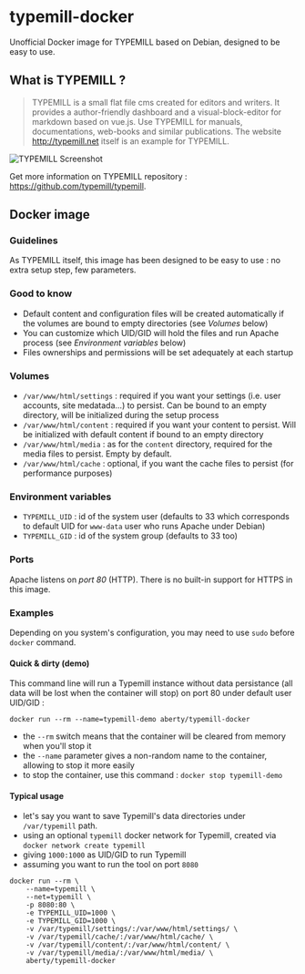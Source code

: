 # typemill-docker
Unofficial Docker image for TYPEMILL based on Debian, designed to be easy to use.

## What is TYPEMILL ?

> TYPEMILL is a small flat file cms created for editors and writers. It provides a author-friendly dashboard and a visual-block-editor for markdown based on vue.js. Use TYPEMILL for manuals, documentations, web-books and similar publications. The website http://typemill.net itself is an example for TYPEMILL.

![TYPEMILL Screenshot](https://typemill.net/media/tm-demo.gif)

Get more information on TYPEMILL repository : https://github.com/typemill/typemill.

## Docker image

### Guidelines

As TYPEMILL itself, this image has been designed to be easy to use : no extra setup step, few parameters.

### Good to know

* Default content and configuration files will be created automatically if the volumes are bound to empty directories (see _Volumes_ below)
* You can customize which UID/GID will hold the files and run Apache process (see _Environment variables_ below)
* Files ownerships and permissions will be set adequately at each startup

### Volumes

* `/var/www/html/settings` : required if you want your settings (i.e. user accounts, site medatada...) to persist. Can be bound to an empty directory, 
 will be initialized during the setup process
* `/var/www/html/content` : required if you want your content to persist. Will be initialized with default content if bound to an empty directory
* `/var/www/html/media` : as for the `content` directory, required for the media files to persist. Empty by default.
* `/var/www/html/cache` : optional, if you want the cache files to persist (for performance purposes)

### Environment variables

* `TYPEMILL_UID` : id of the system user (defaults to 33 which corresponds to default UID for `www-data` user who runs Apache under Debian)
* `TYPEMILL_GID` : id of the system group (defaults to 33 too)

### Ports

Apache listens on *port 80* (HTTP). There is no built-in support for HTTPS in this image.

### Examples

Depending on you system's configuration, you may need to use `sudo` before `docker` command.

#### Quick & dirty (demo)

This command line will run a Typemill instance without data persistance (all data will be lost when the container will stop) on port 80 under default user UID/GID :

`docker run --rm --name=typemill-demo aberty/typemill-docker`

* the `--rm` switch means that the container will be cleared from memory when you'll stop it
* the `--name` parameter gives a non-random name to the container, allowing to stop it more easily
* to stop the container, use this command : `docker stop typemill-demo`

#### Typical usage

* let's say you want to save Typemill's data directories under `/var/typemill` path.
* using an optional `typemill` docker network for Typemill, created via `docker network create typemill`
* giving `1000:1000` as UID/GID to run Typemill
* assuming you want to run the tool on port `8080`

```
docker run --rm \
    --name=typemill \
    --net=typemill \
    -p 8080:80 \
    -e TYPEMILL_UID=1000 \
    -e TYPEMILL_GID=1000 \
    -v /var/typemill/settings/:/var/www/html/settings/ \
    -v /var/typemill/cache/:/var/www/html/cache/ \
    -v /var/typemill/content/:/var/www/html/content/ \
    -v /var/typemill/media/:/var/www/html/media/ \
    aberty/typemill-docker
```
